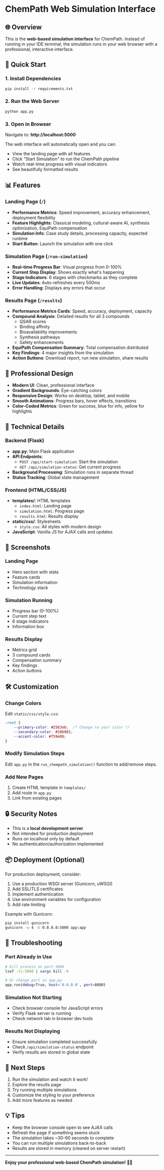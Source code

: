 # ChemPath Web Simulation Interface

## 🌐 Overview

This is the **web-based simulation interface** for ChemPath. Instead of running in your IDE terminal, the simulation runs in your web browser with a professional, interactive interface.

## 🚀 Quick Start

### 1. Install Dependencies

```bash
pip install -r requirements.txt
```

### 2. Run the Web Server

```bash
python app.py
```

### 3. Open in Browser

Navigate to: **http://localhost:5000**

The web interface will automatically open and you can:
- View the landing page with all features
- Click "Start Simulation" to run the ChemPath pipeline
- Watch real-time progress with visual indicators
- See beautifully formatted results

## 📊 Features

### Landing Page (`/`)
- **Performance Metrics**: Speed improvement, accuracy enhancement, deployment flexibility
- **Feature Highlights**: Classical modeling, cultural-aware AI, synthesis optimization, EquiPath compensation
- **Simulation Info**: Case study details, processing capacity, expected runtime
- **Start Button**: Launch the simulation with one click

### Simulation Page (`/run-simulation`)
- **Real-time Progress Bar**: Visual progress from 0-100%
- **Current Step Display**: Shows exactly what's happening
- **Stage Indicators**: 6 stages with checkmarks as they complete
- **Live Updates**: Auto-refreshes every 500ms
- **Error Handling**: Displays any errors that occur

### Results Page (`/results`)
- **Performance Metrics Cards**: Speed, accuracy, deployment, capacity
- **Compound Analysis**: Detailed results for all 3 compounds
  - QSAR scores
  - Binding affinity
  - Bioavailability improvements
  - Synthesis pathways
  - Safety enhancements
- **EquiPath Compensation Summary**: Total compensation distributed
- **Key Findings**: 4 major insights from the simulation
- **Action Buttons**: Download report, run new simulation, share results

## 🎨 Professional Design

- **Modern UI**: Clean, professional interface
- **Gradient Backgrounds**: Eye-catching colors
- **Responsive Design**: Works on desktop, tablet, and mobile
- **Smooth Animations**: Progress bars, hover effects, transitions
- **Color-Coded Metrics**: Green for success, blue for info, yellow for highlights

## 🔧 Technical Details

### Backend (Flask)
- **app.py**: Main Flask application
- **API Endpoints**:
  - `POST /api/start-simulation`: Start the simulation
  - `GET /api/simulation-status`: Get current progress
- **Background Processing**: Simulation runs in separate thread
- **Status Tracking**: Global state management

### Frontend (HTML/CSS/JS)
- **templates/**: HTML templates
  - `index.html`: Landing page
  - `simulation.html`: Progress page
  - `results.html`: Results display
- **static/css/**: Stylesheets
  - `style.css`: All styles with modern design
- **JavaScript**: Vanilla JS for AJAX calls and updates

## 📱 Screenshots

### Landing Page
- Hero section with stats
- Feature cards
- Simulation information
- Technology stack

### Simulation Running
- Progress bar (0-100%)
- Current step text
- 6 stage indicators
- Information box

### Results Display
- Metrics grid
- 3 compound cards
- Compensation summary
- Key findings
- Action buttons

## 🛠️ Customization

### Change Colors
Edit `static/css/style.css`:
```css
:root {
    --primary-color: #2563eb;  /* Change to your color */
    --secondary-color: #10b981;
    --accent-color: #f59e0b;
}
```

### Modify Simulation Steps
Edit `app.py` in the `run_chempath_simulation()` function to add/remove steps.

### Add New Pages
1. Create HTML template in `templates/`
2. Add route in `app.py`
3. Link from existing pages

## 🔒 Security Notes

- This is a **local development server**
- Not intended for production deployment
- Runs on localhost only by default
- No authentication/authorization implemented

## 📦 Deployment (Optional)

For production deployment, consider:
1. Use a production WSGI server (Gunicorn, uWSGI)
2. Add SSL/TLS certificates
3. Implement authentication
4. Use environment variables for configuration
5. Add rate limiting

Example with Gunicorn:
```bash
pip install gunicorn
gunicorn -w 4 -b 0.0.0.0:5000 app:app
```

## 🐛 Troubleshooting

### Port Already in Use
```bash
# Kill process on port 5000
lsof -ti:5000 | xargs kill -9

# Or change port in app.py
app.run(debug=True, host='0.0.0.0', port=8080)
```

### Simulation Not Starting
- Check browser console for JavaScript errors
- Verify Flask server is running
- Check network tab in browser dev tools

### Results Not Displaying
- Ensure simulation completed successfully
- Check `/api/simulation-status` endpoint
- Verify results are stored in global state

## 🎯 Next Steps

1. Run the simulation and watch it work!
2. Explore the results page
3. Try running multiple simulations
4. Customize the styling to your preference
5. Add more features as needed

## 💡 Tips

- Keep the browser console open to see AJAX calls
- Refresh the page if something seems stuck
- The simulation takes ~30-60 seconds to complete
- You can run multiple simulations back-to-back
- Results are stored in memory (cleared on server restart)

---

**Enjoy your professional web-based ChemPath simulation!** 🚀🧬
